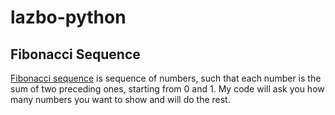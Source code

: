# lazbo-python
## Fibonacci Sequence
[Fibonacci sequence](https://en.wikipedia.org/wiki/Fibonacci_number) is sequence of numbers, such that each number is the sum of two preceding ones, starting from 0 and 1. My code will ask you how many numbers you want to show and will do the rest.